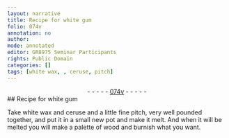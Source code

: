 ```yaml
---
layout: narrative
title: Recipe for white gum
folio: 074v
annotation: no
author:
mode: annotated
editor: GR8975 Seminar Participants
rights: Public Domain
categories: []
tags: [white wax, , ceruse, pitch]
---
```


 <div class="folio" align="center">- - - - - <a href="http://gallica.bnf.fr/ark:/12148/btv1b10500001g/f154.image" target="_blank">074v</a> - - - - - </div> 
## Recipe for white gum

 
Take <span class="material">white wax</span> and <span class="material">ceruse</span> and a little fine <span class="material">pitch</span>, very well pounded together, and put it in a small new <span class="tool">pot</span> and make it melt. And when it will be melted you will make a palette of wood and burnish what you want.
 